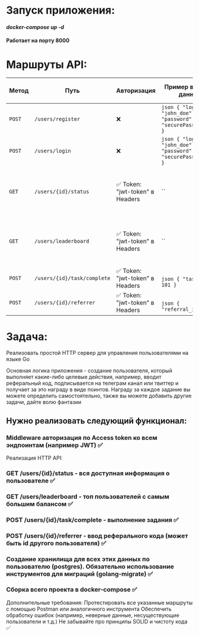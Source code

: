 # Запуск приложения:
#### <i> docker-compose up -d </i> 
#### Работает на порту 8000 

# Маршруты API:
| Метод  | Путь                        | Авторизация | Пример входных данных                                                      | Пример выходных данных                                                                                                                            |
| ------ | --------------------------- | ----------- | ------------------------------------------------------------------- | ---------------------------------------------------------------------------------------------------------------------------------- |
| `POST` | `/users/register`           | ❌           | `json { "login": "john_doe", "password": "securePassword123" } ` | `json { "id": 42 } `                                                               |
| `POST` | `/users/login`              | ❌           | `json { "login": "john_doe", "password": "securePassword123" } ` | `json { "token": "eyJhbGciOi..." } `                                                                                |
| `GET`  | `/users/{id}/status`        | ✅ Token: "jwt-token" в Headers         | ``                                       | `json { "id": 42, "login": "john_doe", "referrer": "3", "quantity": 3, "points": 1200, "completed_tasks": [17, 1, 5]  } `                                                       |
| `GET`  | `/users/leaderboard`        | ✅ Token: "jwt-token" в Headers         | ``                                       | `json [ { "login": "john_doe" "quantity": 30, "points": 3000 }, {"login": "second_place", "quantity": 25, "points": 2500 } ] ` |
| `POST` | `/users/{id}/task/complete` | ✅ Token: "jwt-token" в Headers         | <br>`json { "task_id": 101 } `         | `status code 200 `                                                               |
| `POST` | `/users/{id}/referrer`      | ✅ Token: "jwt-token" в Headers          | <br>`json { "referral_id": 10 } `      | `status code 200`                                                                              |





# Задача: 
Реализовать простой HTTP сервер для управления пользователями на языке Go

Основная логика приложения - создание пользователя, который выполняет какие-либо целевые действия, например, вводит реферальный код, подписывается на телеграм канал или твиттер и получает за это награду в виде поинтов. Награду за каждое задание вы можете определить самостоятельно, также вы можете добавить другие задачи, дайте волю фантазии

## Нужно реализовать следующий функционал:
### Middleware авторизация по Access token ко всем эндпоинтам (например JWT) ✅
Реализация HTTP API:
### GET /users/{id}/status - вся доступная информация о пользователе ✅
### GET /users/leaderboard - топ пользователей с самым большим балансом ✅
### POST /users/{id}/task/complete - выполнение задания ✅
### POST /users/{id}/referrer - ввод реферального кода (может быть id другого пользователя) ✅
### Создание хранилища для всех этих данных по пользователю (postgres). Обязательно использование инструментов для миграций (golang-migrate) ✅
### Сборка всего проекта в docker-compose ✅

Дополнительные требования:
Протестировать все указанные маршруты с помощью Postman или аналогичного инструмента
Обеспечить обработку ошибок (например, неверные данные, несуществующие пользователи и т.д.)
Не забывайте про принципы SOLID и чистоту кода ✅
